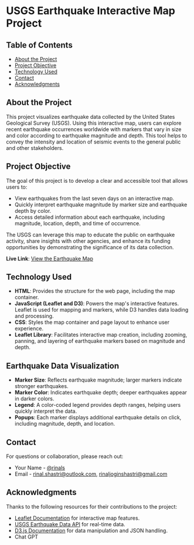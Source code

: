 # USGS Earthquake Interactive Map Project

## Table of Contents

- [About the Project](#about-the-project)
- [Project Objective](#project-objective)
- [Technology Used](#technology-used)
- [Contact](#contact)
- [Acknowledgments](#acknowledgments)

## About the Project

This project visualizes earthquake data collected by the United States Geological Survey (USGS). Using this interactive map, users can explore recent earthquake occurrences worldwide with markers that vary in size and color according to earthquake magnitude and depth. This tool helps to convey the intensity and location of seismic events to the general public and other stakeholders.

## Project Objective

The goal of this project is to develop a clear and accessible tool that allows users to:

- View earthquakes from the last seven days on an interactive map.
- Quickly interpret earthquake magnitude by marker size and earthquake depth by color.
- Access detailed information about each earthquake, including magnitude, location, depth, and time of occurrence.

The USGS can leverage this map to educate the public on earthquake activity, share insights with other agencies, and enhance its funding opportunities by demonstrating the significance of its data collection.

**Live Link**: [View the Earthquake Map](https://yourusername.github.io/leaflet-challenge/)

## Technology Used

- **HTML**: Provides the structure for the web page, including the map container.
- **JavaScript (Leaflet and D3)**: Powers the map's interactive features. Leaflet is used for mapping and markers, while D3 handles data loading and processing.
- **CSS**: Styles the map container and page layout to enhance user experience.
- **Leaflet Library**: Facilitates interactive map creation, including zooming, panning, and layering of earthquake markers based on magnitude and depth.

## Earthquake Data Visualization

- **Marker Size**: Reflects earthquake magnitude; larger markers indicate stronger earthquakes.
- **Marker Color**: Indicates earthquake depth; deeper earthquakes appear in darker colors.
- **Legend**: A color-coded legend provides depth ranges, helping users quickly interpret the data.
- **Popups**: Each marker displays additional earthquake details on click, including magnitude, depth, and location.

## Contact

For questions or collaboration, please reach out:

- Your Name - [@rinals]([https://github.com/rinals])
- Email - [rinal.shastri@outlook.com](mailto:rinal.shastri@outlook.com), [rinaljoginshastri@gmail.com](mailto:rinaljoginshastri@gmail.com)

## Acknowledgments

Thanks to the following resources for their contributions to the project:

- [Leaflet Documentation](https://leafletjs.com/) for interactive map features.
- [USGS Earthquake Data API](https://earthquake.usgs.gov/) for real-time data.
- [D3.js Documentation](https://d3js.org/) for data manipulation and JSON handling.
- Chat GPT
